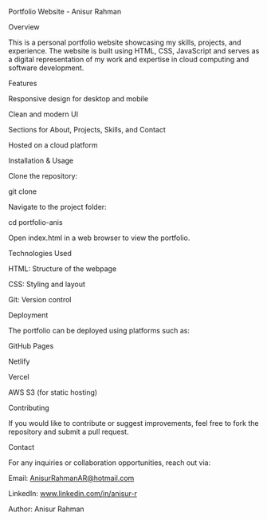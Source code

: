 Portfolio Website - Anisur Rahman

Overview

This is a personal portfolio website showcasing my skills, projects, and experience. The website is built using HTML, CSS, JavaScript and serves as a digital representation of my work and expertise in cloud computing and software development.

Features

Responsive design for desktop and mobile

Clean and modern UI

Sections for About, Projects, Skills, and Contact

Hosted on a cloud platform

Installation & Usage

Clone the repository:

git clone <repository-url>

Navigate to the project folder:

cd portfolio-anis

Open index.html in a web browser to view the portfolio.

Technologies Used

HTML: Structure of the webpage

CSS: Styling and layout

Git: Version control

Deployment

The portfolio can be deployed using platforms such as:

GitHub Pages

Netlify

Vercel

AWS S3 (for static hosting)

Contributing

If you would like to contribute or suggest improvements, feel free to fork the repository and submit a pull request.

Contact

For any inquiries or collaboration opportunities, reach out via:

Email: AnisurRahmanAR@hotmail.com

LinkedIn: www.linkedin.com/in/anisur-r

Author: Anisur Rahman
